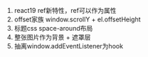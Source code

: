 1. react19 ref新特性，ref可以作为属性
2. offset家族 window.scrollY + el.offsetHeight
3. 标题css space-around布局
4. 整张图片作为背景 + 遮罩层
5. 抽离window.addEventListener为hook
